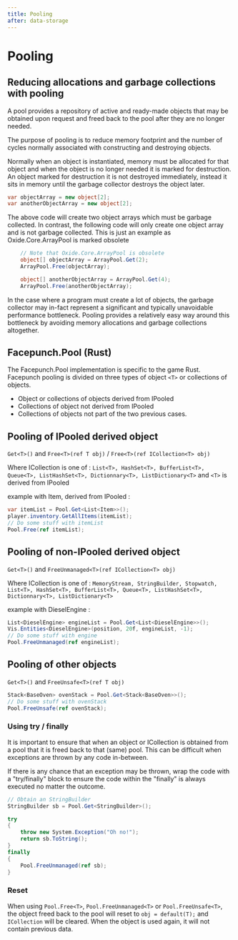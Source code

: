 ```yaml
---
title: Pooling
after: data-storage
---
```


# Pooling

## Reducing allocations and garbage collections with pooling

A pool provides a repository of active and ready-made objects that may be obtained upon request and freed back to the pool after they are no longer needed.

The purpose of pooling is to reduce memory footprint and the number of cycles normally associated with constructing and destroying objects.

Normally when an object is instantiated, memory must be allocated for that object and when the object is no longer needed it is marked for destruction. An object marked for destruction it is not destroyed immediately, instead it sits in memory until the garbage collector destroys the object later.

```csharp
var objectArray = new object[2];
var anotherObjectArray = new object[2];
```

The above code will create two object arrays which must be garbage collected. In contrast, the following code will only create one object array and is not garbage collected.
This is just an example as Oxide.Core.ArrayPool is marked obsolete

```csharp
	// Note that Oxide.Core.ArrayPool is obsolete
	object[] objectArray = ArrayPool.Get(2);
	ArrayPool.Free(objectArray);

	object[] anotherObjectArray = ArrayPool.Get(4);
	ArrayPool.Free(anotherObjectArray);
```

In the case where a program must create a lot of objects, the garbage collector may in-fact represent a significant and typically unavoidable performance bottleneck. Pooling provides a relatively easy way around this bottleneck by avoiding memory allocations and garbage collections altogether.

## Facepunch.Pool (Rust)

The Facepunch.Pool implementation is specific to the game Rust.
Facepunch pooling is divided on three types of object `<T>` or collections of objects.

- Object or collections of objects derived from IPooled
- Collections of object not derived from IPooled
- Collections of objects not part of the two previous cases.

## Pooling of IPooled derived object

`Get<T>()` and `Free<T>(ref T obj)` / `Free<T>(ref ICollection<T> obj)`

Where ICollection is one of : `List<T>, HashSet<T>, BufferList<T>, Queue<T>, ListHashSet<T>, Dictionnary<T>, ListDictionary<T>` and `<T>` is derived from IPooled

example with Item, derived from IPooled :

```csharp
var itemList = Pool.Get<List<Item>>();
player.inventory.GetAllItems(itemList);
// Do some stuff with itemList
Pool.Free(ref itemList);
```

## Pooling of non-IPooled derived object

`Get<T>()` and `FreeUnmanaged<T>(ref ICollection<T> obj)`

Where ICollection is one of : `MemoryStream, StringBuilder, Stopwatch, List<T>, HashSet<T>, BufferList<T>, Queue<T>, ListHashSet<T>, Dictionnary<T>, ListDictionary<T>`

example with DieselEngine :

```csharp
List<DieselEngine> engineList = Pool.Get<List<DieselEngine>>();
Vis.Entities<DieselEngine>(position, 20f, engineList, -1);
// Do some stuff with engine
Pool.FreeUnmanaged(ref engineList);
```

## Pooling of other objects

`Get<T>()` and `FreeUnsafe<T>(ref T obj)`

```csharp
Stack<BaseOven> ovenStack = Pool.Get<Stack<BaseOven>>();
// Do some stuff with ovenStack
Pool.FreeUnsafe(ref ovenStack);
```

### Using try / finally

It is important to ensure that when an object or ICollection is obtained from a pool that it is freed back to that (same) pool. This can be difficult when exceptions are thrown by any code in-between.

If there is any chance that an exception may be thrown, wrap the code with a "try/finally" block to ensure the code within the "finally" is always executed no matter the outcome.

```csharp
// Obtain an StringBuilder
StringBuilder sb = Pool.Get<StringBuilder>();

try
{
	throw new System.Exception("Oh no!");
	return sb.ToString();
}
finally
{
	Pool.FreeUnmanaged(ref sb);
}
```

### Reset

When using `Pool.Free<T>`, `Pool.FreeUnmanaged<T>` or `Pool.FreeUnsafe<T>`, the object freed back to the pool will reset to `obj = default(T);` and `ICollection` will be cleared. When the object is used again, it will not contain previous data.
